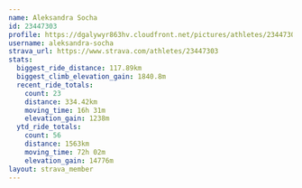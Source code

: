 ```yaml
---
name: Aleksandra Socha
id: 23447303
profile: https://dgalywyr863hv.cloudfront.net/pictures/athletes/23447303/14745546/4/large.jpg
username: aleksandra-socha
strava_url: https://www.strava.com/athletes/23447303
stats:
  biggest_ride_distance: 117.89km
  biggest_climb_elevation_gain: 1840.8m
  recent_ride_totals:
    count: 23
    distance: 334.42km
    moving_time: 16h 31m
    elevation_gain: 1238m
  ytd_ride_totals:
    count: 56
    distance: 1563km
    moving_time: 72h 02m
    elevation_gain: 14776m
layout: strava_member
--- 
```

